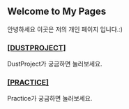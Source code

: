 ## Welcome to My Pages

안녕하세요 이곳은 저의 개인 페이지 입니다.:)


### [[DUSTPROJECT]](Courses/README.md)
DustProject가 궁금하면 눌러보세요.

### [[PRACTICE]](practice.md)
Practice가 궁금하면 눌러보세요.
